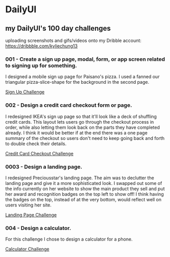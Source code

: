 # DailyUI
## my DailyUI's 100 day challenges
uploading screenshots and gifs/videos onto my Dribble account: https://dribbble.com/kyliechung13

### 001 - Create a sign up page, modal, form, or app screen related to signing up for something.
I designed a mobile sign up page for Paisano's pizza. I used a fanned our triangular pizza-slice-shape for the background in the second page.

[Sign Up Challenge](https://dribbble.com/shots/11791757-Sign-Up-Page?utm_source=Clipboard_Shot&utm_campaign=kyliechung13&utm_content=Sign%20Up%20Page&utm_medium=Social_Share)

### 002 - Design a credit card checkout form or page.
I redesigned IKEA's sign up page so that it'll look like a deck of shuffling credit cards. This layout lets users go through the checkout process in order, while also letting them look back on the parts they have completed already. I think it would be better if at the end there was a one page summary of the checkout so users don't need to keep going back and forth to double check their details.

[Credit Card Checkout Challenge](https://dribbble.com/shots/11791757-Sign-Up-Page?utm_source=Clipboard_Shot&utm_campaign=kyliechung13&utm_content=Sign%20Up%20Page&utm_medium=Social_Share)

### 0003 - Design a landing page.
I redesigned Preciousstar's landing page. The aim was to declutter the landing page and give it a more sophisticated look.
I swapped out some of the info currently on her website to show the main product they sell and put her award and recognition badges on the top left to show off! I think having the badges on the top, instead of at the very bottom, would reflect well on users visiting her site.

[Landing Page Challenge](https://dribbble.com/shots/11869354-DailyUI-003-Landing-page?utm_source=Clipboard_Shot&utm_campaign=kyliechung13&utm_content=DailyUI%20003%20Landing%20page&utm_medium=Social_Share)

### 004 - Design a calculator.
For this challenge I chose to design a calculator for a phone.

[Calculator Challenge](https://dribbble.com/shots/11895254-DailyUI-004-Calculator-Challenge?utm_source=Clipboard_Shot&utm_campaign=kyliechung13&utm_content=DailyUI%20004%20Calculator%20Challenge&utm_medium=Social_Share)

